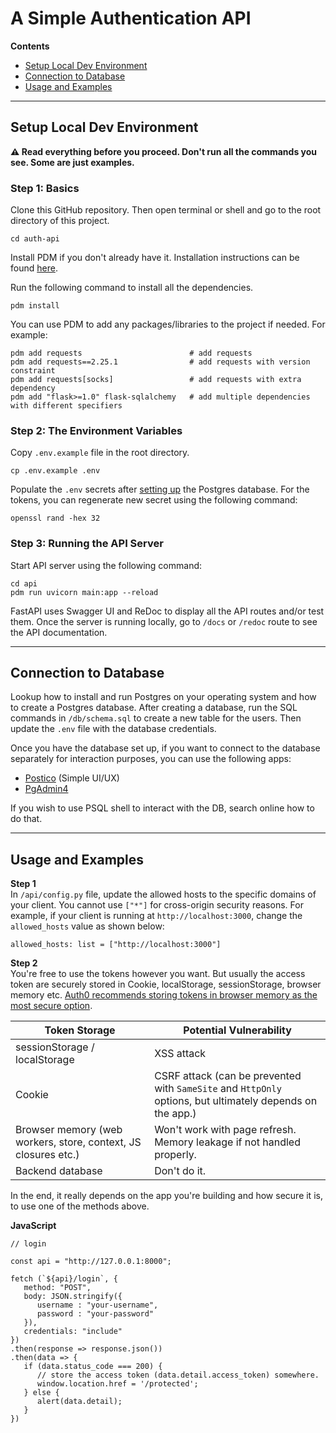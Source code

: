 # A Simple Authentication API

**Contents**
- [Setup Local Dev Environment](#setup-local-dev-environment)
- [Connection to Database](#connect-to-database)
- [Usage and Examples](#usage-and-examples)

---

## Setup Local Dev Environment

**⚠️ Read everything before you proceed. Don't run all the commands you see. Some are just examples.**

### Step 1: Basics
Clone this GitHub repository. Then open terminal or shell and go to the root directory of this project.
```
cd auth-api
```

Install PDM if you don't already have it.
Installation instructions can be found [here](https://pdm.fming.dev/latest/).

Run the following command to install all the dependencies.
```
pdm install
```

You can use PDM to add any packages/libraries to the project if needed. For example: 
```
pdm add requests                        # add requests
pdm add requests==2.25.1                # add requests with version constraint
pdm add requests[socks]                 # add requests with extra dependency
pdm add "flask>=1.0" flask-sqlalchemy   # add multiple dependencies with different specifiers
``` 


### Step 2: The Environment Variables

Copy `.env.example` file in the root directory.
```
cp .env.example .env 
```

Populate the `.env` secrets after [setting up](#connect-to-database) the Postgres database. For the tokens, you can regenerate new secret using the following command:
```
openssl rand -hex 32
```

### Step 3: Running the API Server
Start API server using the following command:
```
cd api
pdm run uvicorn main:app --reload  
```

FastAPI uses Swagger UI and ReDoc to display all the API routes and/or test them. Once the server is running locally, go to `/docs` or `/redoc` route to see the API documentation.

---

## Connection to Database

Lookup how to install and run Postgres on your operating system and how to create a Postgres database. After creating a database, run the SQL commands in `/db/schema.sql` to create a new table for the users. Then update the `.env` file with the database credentials.

Once you have the database set up, if you want to connect to the database separately for interaction purposes, you can use the following apps:
- [Postico](https://eggerapps.at/postico/) (Simple UI/UX)
- [PgAdmin4](https://www.pgadmin.org/)

If you wish to use PSQL shell to interact with the DB, search online how to do that.

---

## Usage and Examples

**Step 1**  
In `/api/config.py` file, update the allowed hosts to the specific domains of your client. You cannot use `["*"]` for cross-origin security reasons. For example, if your client is running at `http://localhost:3000`, change the `allowed_hosts` value as shown below:
```
allowed_hosts: list = ["http://localhost:3000"]
```

**Step 2**  
You're free to use the tokens however you want. But usually the access token are securely stored in Cookie, localStorage, sessionStorage, browser memory etc. [Auth0 recommends storing tokens in browser memory as the most secure option](https://auth0.com/docs/secure/security-guidance/data-security/token-storage#single-page-applications).


|Token Storage|Potential Vulnerability|
|--|--|
|sessionStorage / localStorage | XSS attack |
|Cookie | CSRF attack (can be prevented with `SameSite` and `HttpOnly` options, but ultimately depends on the app.) |
|Browser memory (web workers, store, context, JS closures etc.) |  Won't work with page refresh.<br/> Memory leakage if not handled properly. |
|Backend database | Don't do it.|

In the end, it really depends on the app you're building and how secure it is, to use one of the methods above.

**JavaScript**
```
// login

const api = "http://127.0.0.1:8000";

fetch (`${api}/login`, {
   method: "POST",
   body: JSON.stringify({
      username : "your-username",
      password : "your-password"
   }),
   credentials: "include"
})
.then(response => response.json())
.then(data => {
   if (data.status_code === 200) {
      // store the access token (data.detail.access_token) somewhere.
      window.location.href = '/protected';
   } else {
      alert(data.detail);
   }
})
```
